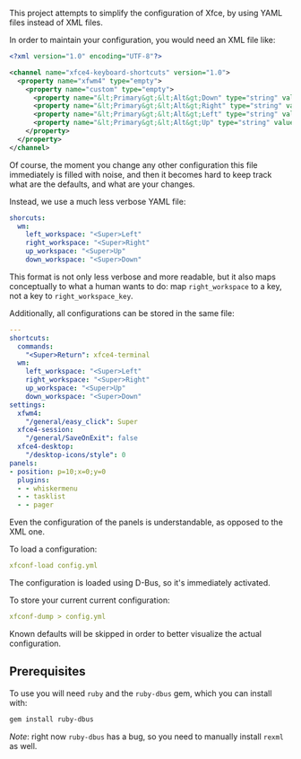 This project attempts to simplify the configuration of Xfce, by using YAML files instead of XML
files.

In order to maintain your configuration, you would need an XML file like:

```xml
<?xml version="1.0" encoding="UTF-8"?>

<channel name="xfce4-keyboard-shortcuts" version="1.0">
  <property name="xfwm4" type="empty">
    <property name="custom" type="empty">
      <property name="&lt;Primary&gt;&lt;Alt&gt;Down" type="string" value="down_workspace_key"/>
      <property name="&lt;Primary&gt;&lt;Alt&gt;Right" type="string" value="right_workspace_key"/>
      <property name="&lt;Primary&gt;&lt;Alt&gt;Left" type="string" value="left_workspace_key"/>
      <property name="&lt;Primary&gt;&lt;Alt&gt;Up" type="string" value="up_workspace_key"/>
    </property>
  </property>
</channel>
```

Of course, the moment you change any other configuration this file immediately is filled with noise,
and then it becomes hard to keep track what are the defaults, and what are your changes.

Instead, we use a much less verbose YAML file:

```yaml
shorcuts:
  wm:
    left_workspace: "<Super>Left"
    right_workspace: "<Super>Right"
    up_workspace: "<Super>Up"
    down_workspace: "<Super>Down"
```

This format is not only less verbose and more readable, but it also maps conceptually to what a
human wants to do: map `right_workspace` to a key, not a key to `right_workspace_key`.

Additionally, all configurations can be stored in the same file:

```yaml
---
shortcuts:
  commands:
    "<Super>Return": xfce4-terminal
  wm:
    left_workspace: "<Super>Left"
    right_workspace: "<Super>Right"
    up_workspace: "<Super>Up"
    down_workspace: "<Super>Down"
settings:
  xfwm4:
    "/general/easy_click": Super
  xfce4-session:
    "/general/SaveOnExit": false
  xfce4-desktop:
    "/desktop-icons/style": 0
panels:
- position: p=10;x=0;y=0
  plugins:
  - - whiskermenu
  - - tasklist
  - - pager
```

Even the configuration of the panels is understandable, as opposed to the XML one.

To load a configuration:

```yaml
xfconf-load config.yml
```

The configuration is loaded using D-Bus, so it's immediately activated.

To store your current current configuration:

```yaml
xfconf-dump > config.yml
```

Known defaults will be skipped in order to better visualize the actual configuration.

## Prerequisites

To use you will need `ruby` and the `ruby-dbus` gem, which you can install with:

```sh
gem install ruby-dbus
```

*Note*: right now `ruby-dbus` has a bug, so you need to manually install `rexml` as well.
